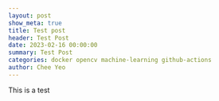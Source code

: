```yaml
---
layout: post
show_meta: true
title: Test post
header: Test Post
date: 2023-02-16 00:00:00
summary: Test Post
categories: docker opencv machine-learning github-actions
author: Chee Yeo
---
```


This is a test